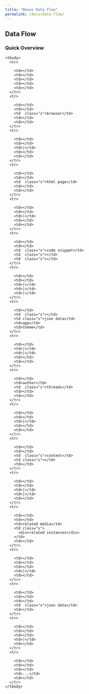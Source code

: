 ```yaml
---
title: "Nexus Data Flow"
permalink: /docs/data-flow/
---
```


## Data Flow

### Quick Overview

  <table class="schema" cellspacing="0" cellpadding="0">

    <tbody>
      <tr>
       
        <td></td>
        <td></td>
        <td></td>
        <td></td>
        <td></td>
      </tr>
      <tr>
       
        <td></td>
        <td></td>
        <td  class="s">browser</td>
        <td></td>
        <td></td>
      </tr>
      <tr>
      
        <td></td>
        <td></td>
        <td>|</td>
        <td></td>
        <td></td>
      </tr>
      <tr>
       
        <td></td>
        <td></td>
        <td  class="s">html page</td>
        <td></td>
        <td></td>
      </tr>
      <tr>
     
        <td></td>
        <td></td>
        <td>|</td>
        <td></td>
        <td></td>
      </tr>
      <tr>
        
        <td></td>
        <td></td>
        <td  class="s">code snippet</td>
        <td  class="s"></td>
        <td  class="s"></td>
      </tr>
      <tr>
        
        <td></td>
        <td></td>
        <td>|</td>
        <td>|</td>
        <td>|</td>
      </tr>
      <tr>
       
        <td></td>
        <td  class="s"></td>
        <td class="s">json data</td>
        <td>app</td>
        <td>theme</td>
      </tr>
      <tr>
       
        <td></td>
        <td>|</td>
        <td>|</td>
        <td></td>
        <td></td>
      </tr>
      <tr>
        
        <td></td>
        <td>author</td>
        <td  class="s">threads</td>
        <td></td>
        <td></td>
      </tr>
      <tr>
       
        <td></td>
        <td></td>
        <td>|</td>
        <td></td>
        <td></td>
      </tr>
      <tr>
        
        <td></td>
        <td></td>
        <td  class="s">content</td>
        <td class="s"></td>
        <td></td>
      </tr>
      <tr>
       
        <td></td>
        <td></td>
        <td>|</td>
        <td>|</td>
        <td></td>
      </tr>
      <tr>
       
        <td></td>
        <td></td>
        <td>related media</td>
        <td class="s">
          <div>related instances</div>
        </td>
        <td></td>
      </tr>
      <tr>
        
        <td></td>
        <td></td>
        <td></td>
        <td>|</td>
        <td></td>
      </tr>
      <tr>
       
        <td></td>
        <td></td>
        <td></td>
        <td  class="s">json data</td>
        <td></td>
      </tr>
      <tr>
       
        <td></td>
        <td></td>
        <td></td>
        <td>|</td>
        <td></td>
      </tr>
      <tr>
       
        <td></td>
        <td></td>
        <td></td>
        <td>...</td>
        <td></td>
      </tr>
    </tbody>
  </table>
